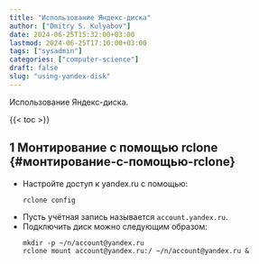 ```yaml
---
title: "Использование Яндекс-диска"
author: ["Dmitry S. Kulyabov"]
date: 2024-06-25T15:32:00+03:00
lastmod: 2024-06-25T17:10:00+03:00
tags: ["sysadmin"]
categories: ["computer-science"]
draft: false
slug: "using-yandex-disk"
---
```


Использование Яндекс-диска.

<!--more-->

{{< toc >}}


## <span class="section-num">1</span> Монтирование с помощью rclone {#монтирование-с-помощью-rclone}

-   Настройте доступ к yandex.ru с помощью:
    ```shell
    rclone config
    ```
-   Пусть учётная запись называется `account.yandex.ru`.
-   Подключить диск можно следующим образом:
    ```shell
    mkdir -p ~/n/account@yandex.ru
    rclone mount account@yandex.ru:/ ~/n/account@yandex.ru &
    ```
